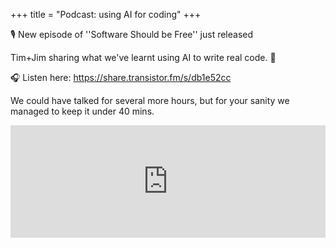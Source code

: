 +++
title = "Podcast: using AI for coding"
+++

🎙️ New episode of ''Software Should be Free'' just released

Tim+Jim sharing what we've learnt using AI to write real code. 🤖

🎧 Listen here: <https://share.transistor.fm/s/db1e52cc>

We could have talked for several more hours, but for your sanity we managed to keep it under 40 mins.

<iframe width="100%" height="180" frameborder="no" scrolling="no" seamless src="https://share.transistor.fm/e/db1e52cc"></iframe>
